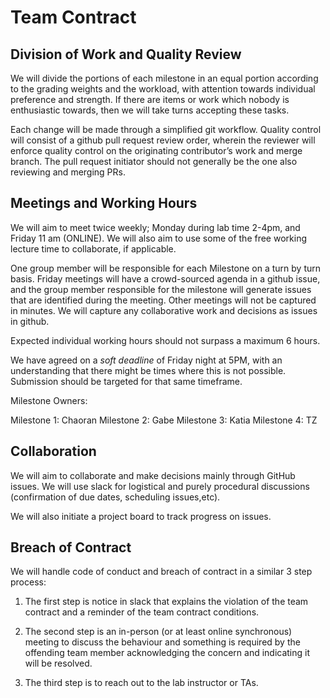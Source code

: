 # Team Contract

## Division of Work and Quality Review

We will divide the portions of each milestone in an equal portion according to the grading weights and the workload, with attention towards individual preference and strength. If there are items or work which nobody is enthusiastic towards, then we will take turns accepting these tasks.

Each change will be made through a simplified git workflow. Quality control will consist of a github pull request review order, wherein the reviewer will enforce quality control on the originating contributor’s work and merge branch. The pull request initiator should not generally be the one also reviewing and merging PRs.

## Meetings and Working Hours

We will aim to meet twice weekly; Monday during lab time 2-4pm, and Friday 11 am (ONLINE). We will also aim to use some of the free working lecture time to collaborate, if applicable.

One group member will be responsible for each Milestone on a turn by turn basis. Friday meetings will have a crowd-sourced agenda in a github issue, and the group member responsible for the milestone will generate issues that are identified during the meeting. Other meetings will not be captured in minutes. We will capture any collaborative work and decisions as issues in github.

Expected individual working hours should not surpass a maximum 6 hours.

We have agreed on a *soft deadline* of Friday night at 5PM, with an understanding that there might be times where this is not possible. Submission should be targeted for that same timeframe.

Milestone Owners:

Milestone 1: Chaoran
Milestone 2: Gabe
Milestone 3: Katia
Milestone 4: TZ

## Collaboration

We will aim to collaborate and make decisions mainly through GitHub issues. We will use slack for logistical and purely procedural discussions (confirmation of due dates, scheduling issues,etc).

We will also initiate a project board to track progress on issues.

## Breach of Contract

We will handle code of conduct and breach of contract in a similar 3 step process:

1. The first step is notice in slack that explains the violation of the team contract and a reminder of the team contract conditions.

2. The second step is an in-person (or at least online synchronous) meeting to discuss the behaviour and something is required by the offending team member acknowledging the concern and indicating it will be resolved.
3. The third step is to reach out to the lab instructor or TAs.
